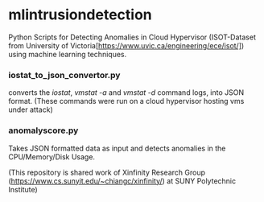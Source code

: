 # mlintrusiondetection
Python Scripts for Detecting Anomalies in Cloud Hypervisor (ISOT-Dataset from University of Victoria[https://www.uvic.ca/engineering/ece/isot/]) using machine learning techniques.

### iostat_to_json_convertor.py
converts the *iostat*, *vmstat -a* and *vmstat -d* command logs, into JSON format. (These commands were run on a cloud hypervisor hosting vms under attack)

### anomalyscore.py
Takes JSON formatted data as input and detects anomalies in the CPU/Memory/Disk Usage.

(This repository is shared work of Xinfinity Research Group (https://www.cs.sunyit.edu/~chiangc/xinfinity/) at SUNY Polytechnic Institute)
